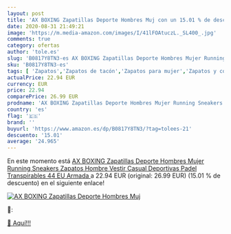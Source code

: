 ```yaml
---
layout: post
title: 'AX BOXING Zapatillas Deporte Hombres Muj con un 15.01 % de descuento'
date: 2020-08-31 21:49:21
image: 'https://m.media-amazon.com/images/I/41lFOAtuczL._SL400_.jpg'
comments: true
category: ofertas
author: 'tole.es'
slug: 'B0817Y8TN3-es AX BOXING Zapatillas Deporte Hombres Mujer Running...'
sku: 'B0817Y8TN3-es'
tags: [ 'Zapatos','Zapatos de tacón','Zapatos para mujer','Zapatos y complementos','zapatos', ]
actualPrice: 22.94 EUR
currency: EUR
price: 22.94
comparePrice: 26.99 EUR
prodname: 'AX BOXING Zapatillas Deporte Hombres Mujer Running Sneakers Zapatos Hombre Vestir Casual Deportivas Padel Transpirables  44 EU  Armada '
country: 'es'
flag: '🇪🇸'
brand: ''
buyurl: 'https://www.amazon.es/dp/B0817Y8TN3/?tag=tolees-21'
descuento: '15.01'
average: '24.965'
---
```


En este momento está [AX BOXING Zapatillas Deporte Hombres Mujer Running Sneakers Zapatos Hombre Vestir Casual Deportivas Padel Transpirables  44 EU  Armada ](https://www.amazon.es/dp/B0817Y8TN3/?tag=tolees-21) a 22.94 EUR (original: 26.99 EUR) (15.01 %  de descuento) en el siguiente enlace!

[![AX BOXING Zapatillas Deporte Hombres Muj](https://m.media-amazon.com/images/I/41lFOAtuczL._SL400_.jpg)](https://www.amazon.es/dp/B0817Y8TN3/?tag=tolees-21)

🔎:


[🛒 Aquí!!!](https://www.amazon.es/dp/B0817Y8TN3/?tag=tolees-21)
